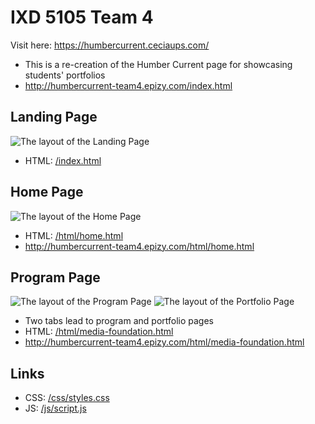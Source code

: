 # IXD 5105 Team 4
Visit here: https://humbercurrent.ceciaups.com/

- This is a re-creation of the Humber Current page for showcasing students' portfolios
- http://humbercurrent-team4.epizy.com/index.html

## Landing Page
![The layout of the Landing Page](https://raw.githubusercontent.com/ceciaups/IXD5105/master/capture/index.png)
- HTML: [/index.html](index.html)

## Home Page
![The layout of the Home Page](https://raw.githubusercontent.com/ceciaups/IXD5105/master/capture/home.png)
- HTML: [/html/home.html](html/home.html)
- http://humbercurrent-team4.epizy.com/html/home.html

## Program Page
![The layout of the Program Page](https://raw.githubusercontent.com/ceciaups/IXD5105/master/capture/media-foundation-program.png)
![The layout of the Portfolio Page](https://raw.githubusercontent.com/ceciaups/IXD5105/master/capture/media-foundation-portfolio.png)
- Two tabs lead to program and portfolio pages
- HTML: [/html/media-foundation.html](html/media-foundation.html)
- http://humbercurrent-team4.epizy.com/html/media-foundation.html

## Links
- CSS: [/css/styles.css](css/styles.css)
- JS: [/js/script.js](js/script.js)
